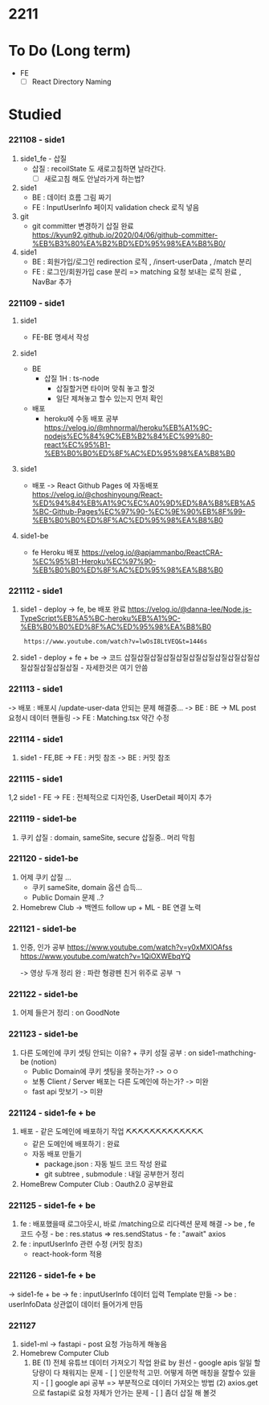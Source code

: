 # 2211

# To Do (Long term)

- FE
    - [ ]  React Directory Naming

# Studied

### 221108 - side1

1. side1_fe - 삽질
    - 삽질 : recoilState 도 새로고침하면 날라간다.
        - [ ]  새로고침 해도 안날라가게 하는법?
2. side1 
    - BE : 데이터 흐름 그림 짜기
    - FE : InputUserInfo 페이지 validation check 로직 넣음
3. git
    - git committer 변경하기 삽질 완료
        https://kyun92.github.io/2020/04/06/github-committer-%EB%B3%80%EA%B2%BD%ED%95%98%EA%B8%B0/
4. side1
    - BE : 회원가입/로그인 redirection 로직 , /insert-userData , /match 분리
    - FE : 로그인/회원가입 case 분리 => matching 요청 보내는 로직 완료 , NavBar 추가

### 221109 - side1

1. side1
    - FE-BE 명세서 작성

2. side1
    - BE
        - 삽질 1H : ts-node 
            - 삽질할거면 타이머 맞춰 놓고 할것
            - 일단 제쳐놓고 할수 있는지 먼저 확인
    - 배포
        - heroku에 수동 배포 공부
            https://velog.io/@mhnormal/heroku%EB%A1%9C-nodejs%EC%84%9C%EB%B2%84%EC%99%80-react%EC%95%B1-%EB%B0%B0%ED%8F%AC%ED%95%98%EA%B8%B0
3. side1
    - 배포
        -> React Github Pages 에 자동배포
            https://velog.io/@choshinyoung/React-%ED%94%84%EB%A1%9C%EC%A0%9D%ED%8A%B8%EB%A5%BC-Github-Pages%EC%97%90-%EC%9E%90%EB%8F%99-%EB%B0%B0%ED%8F%AC%ED%95%98%EA%B8%B0


1. side1-be
    - fe Heroku 배포
        https://velog.io/@apjammanbo/ReactCRA-%EC%95%B1-Heroku%EC%97%90-%EB%B0%B0%ED%8F%AC%ED%95%98%EA%B8%B0

### 221112 - side1
1. side1 - deploy
    -> fe, be 배포 완료
        https://velog.io/@danna-lee/Node.js-TypeScript%EB%A5%BC-heroku%EB%A1%9C-%EB%B0%B0%ED%8F%AC%ED%95%98%EA%B8%B0

        https://www.youtube.com/watch?v=lwOsI8LtVEQ&t=1446s
2. side1 - deploy + fe + be
    -> 코드 삽질삽질삽질삽질삽질삽질삽질삽질삽질삽질삽질삽질삽질삽질삽질
        - 자세한것은 여기 안씀
    
### 221113 - side1
-> 배포 : 배포시 /update-user-data 안되는 문제 해결중...
-> BE : BE -> ML post 요청시 데이터 핸들링
-> FE : Matching.tsx 약간 수정

### 221114 - side1
1. side1 - FE,BE
    -> FE : 커밋 참조
    -> BE : 커밋 참조

### 221115 - side1
1,2 side1 - FE
    -> FE : 전체적으로 디자인중, UserDetail 페이지 추가

### 221119 - side1-be
1. 쿠키 삽질 : domain, sameSite, secure 삽질중.. 머리 막힘

### 221120 - side1-be
1. 어제 쿠키 삽질 ...
    - 쿠키 sameSite, domain 옵션 습득...
    - Public Domain 문제 ..?
2. Homebrew Club
    -> 백엔드 follow up + ML - BE 연결 노력
### 221121 - side1-be
1. 인증, 인가 공부
    https://www.youtube.com/watch?v=y0xMXlOAfss
    https://www.youtube.com/watch?v=1QiOXWEbqYQ
    
    -> 영상 두개 정리 완 : 파란 형광펜 친거 위주로 공부 ㄱ

### 221122 - side1-be
1. 어제 들은거 정리 : on GoodNote

### 221123 - side1-be
1. 다른 도메인에 쿠키 셋팅 안되는 이유? + 쿠키 성질 공부 : on side1-mathching-be (notion)
    - Public Domain에 쿠키 셋팅을 못하는가?
        -> ㅇㅇ
    - 보통 Client / Server 배포는 다른 도메인에 하는가?
        -> 미완
    - fast api 맛보기
        -> 미완
### 221124 - side1-fe + be
1. 배포 - 같은 도메인에 배포하기 작업 ⛏️⛏️⛏️⛏️⛏️⛏️⛏️⛏️⛏️⛏️⛏️⛏️⛏️
    - 같은 도메인에 배포하기 : 완료
    - 자동 배포 만들기 
        - package.json : 자동 빌드 코드 작성 완료
        - git subtree , submodule : 내일 공부한거 정리
2. HomeBrew Computer Club : Oauth2.0 공부완료

### 221125 - side1-fe + be
1. fe : 배포했을때 로그아웃시, 바로 /matching으로 리다렉션 문제 해결
    -> be , fe 코드 수정
        - be : res.status => res.sendStatus
        - fe : "await" axios
2. fe : inputUserInfo 관련 수정 (커밋 참조)
    - react-hook-form 적용

### 221126 - side1-fe + be
-> side1-fe + be 
    -> fe : inputUserInfo 데이터 입력 Template 만듦
    -> be : userInfoData 상관없이 데이터 들어가게 만듬

### 221127 
1. side1-ml
    -> fastapi - post 요청 가능하게 해놓음
2. Homebrew Computer Club
    1) BE
        (1) 전체 유튜브 데이터 가져오기 작업 완료 by 원선
            - google apis 일일 할당량이 다 채워지는 문제
                - [ ] 인문학적 고민. 어떻게 하면 매칭을 잘할수 있을지
                - [ ] google api 공부 => 부분적으로 데이터 가져오는 방법
        (2) axios.get 으로 fastapi로 요청 자체가 안가는 문제
            - [ ] 좀더 삽질 해 볼것









        
